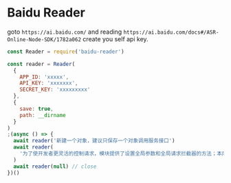 # Baidu Reader

goto `https://ai.baidu.com/` and reading `https://ai.baidu.com/docs#/ASR-Online-Node-SDK/1782a062` create you self api key.

```js
const Reader = require('baidu-reader')

const reader = Reader(
  {
    APP_ID: 'xxxxx',
    API_KEY: 'xxxxxxx',
    SECRET_KEY: 'xxxxxxxxx'
  },
  {
    save: true,
    path: __dirname
  }
)
;(async () => {
  await reader('新建一个对象，建议只保存一个对象调用服务接口')
  await reader(
    '为了使开发者更灵活的控制请求，模块提供了设置全局参数和全局请求拦截器的方法；本库发送网络请求依赖的是request模块，因此参数格式与request模块的参数相同 更多参数细节您可以参考request官方参数文档。'
  )
  await reader(null) // close
})()
```
